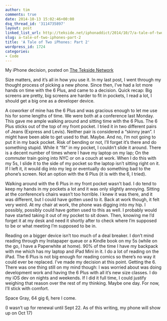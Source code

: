 ```yaml
---
author: tim
comments: true
date: 2014-10-13 15:02:46+00:00
dsq_thread_id: '3114735897'
layout: post
linked_list_url: http://tekside.net/iphonaddict/2014/10/7/a-tale-of-two-iphones
slug: a-tale-of-two-iphones-part-2
title: 'A Tale of Two iPhones: Part 2'
wordpress_id: 1724
categories:
- Code
---
```


My iPhone decision, posted on [The Tekside
Network](http://tekside.net/iphonaddict/2014/10/7/a-tale-of-two-iphones)

Size matters, and it’s all in how you use it. In my last post, I went through
my thought process of picking a new phone. Since then, I’ve had a lot more
hands on time with the 6 Plus, and came to a decision. Quick recap: Big
screens are pretty, big screens are harder to fit in pockets, I read a lot, I
should get a big one as a developer device.

A coworker of mine has the 6 Plus and was gracious enough to let me use his
for some lengths of time. We were both at a conference last Monday. This gave
me ample walking around and sitting time with the 6 Plus. The 6 Plus sticks
out of the top of my front pocket. I tried it in two different pairs of Jeans
(Express and Levis). Neither pair is considered a “skinny jean”. I might have
been able to get used to that. Maybe. And no, I’m not going to put it in my
back pocket. Risk of bending or not, I’ll forget it’s there and do something
stupid. While it “fit” in my pocket, I couldn’t slide it around. There is a
decent number of times where I have my laptop on my lap; On the commuter train
going into NYC or on a couch at work. When I do this with my 5s, I slide it to
the side of my pocket so the laptop isn’t sitting right on it. If I left it,
it would dig into my leg or eventually do something bad to the phone’s screen.
Not an option with the 6 Plus (it is with the 6, I tried).

Walking around with the 6 Plus in my front pocket wasn’t bad. I do tend to
keep my hands in my pockets a lot and it was only slightly annoying. Sitting
at the conference’s chairs wasn’t too horrible. I knew it was there, and it
was different, but I could have gotten used to it. Back at work though, it
felt very weird. At my chair at work, the phone was digging into my hip. I
possibly, possibly could have gotten used to this as well. I probably would
have started taking it out of my pocket to sit down. Then, knowing me I’d
forget it at my desk and need it shortly after to check where I’m supposed to
be or what meeting I’m supposed to be in.

Reading on a bigger device isn’t too much of a deal breaker. I don’t mind
reading through my Instapaper queue or a Kindle book on my 5s (while on the
go, I have a Paperwhite at home). 90% of the time I have my backpack with me
which has my laptop and iPad Mini in it. I do a lot of reading on the iPad.
The 6 Plus is not big enough for reading comics so there’s no way it could
ever be replaced. I’ve made my decision at this point. Getting the 6. There
was one thing still on my mind though: I was worried about was doing
development work and having the 6 Plus with all it’s new size classes. I do my
iOS dev on nights and weekends. If I did it full time, I could justify
weighing that reason over the rest of my thinking. Maybe one day. For now,
I’ll stick with comfort.

Space Gray, 64 gig 6, here I come.

(I wasn’t up for renewal until Sept 22. As of this writing, my phone will show
up on Oct 17)

